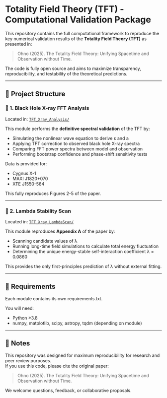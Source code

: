 # Totality Field Theory (TFT) - Computational Validation Package

This repository contains the full computational framework to reproduce the key numerical validation results of the **Totality Field Theory (TFT)** as presented in:

> Ohno (2025). The Totality Field Theory: Unifying Spacetime and Observation without Time.  

The code is fully open source and aims to maximize transparency, reproducibility, and testability of the theoretical predictions.

---

## 🧩 Project Structure

### 📂 1. Black Hole X-ray FFT Analysis

Located in: [`TFT_Xray_Analysis/`](https://github.com/Soooma703/Totality_Field_Theory/tree/main/Black%20Hole%20X-ray%20FFT%20Analysis)

This module performs the **definitive spectral validation** of the TFT by:

- Simulating the nonlinear wave equation to derive ε and a
- Applying TFT correction to observed black hole X-ray spectra
- Comparing FFT power spectra between model and observation
- Performing bootstrap confidence and phase-shift sensitivity tests

Data is provided for:
- Cygnus X-1
- MAXI J1820+070
- XTE J1550-564

This fully reproduces Figures 2-5 of the paper.

---

### 📂 2. Lambda Stability Scan

Located in: [`TFT_Xray_LambdaScan/`](./TFT_Xray_LambdaScan/)

This module reproduces **Appendix A** of the paper by:

- Scanning candidate values of λ
- Running long-time field simulations to calculate total energy fluctuation
- Determining the unique energy-stable self-interaction coefficient λ = 0.0860

This provides the only first-principles prediction of λ without external fitting.

---

## 🔧 Requirements

Each module contains its own requirements.txt.

You will need:
- Python ≥3.8
- numpy, matplotlib, scipy, astropy, tqdm (depending on module)

---

## 📜 Notes

This repository was designed for maximum reproducibility for research and peer review purposes.  
If you use this code, please cite the original paper:

> Ohno (2025). The Totality Field Theory: Unifying Spacetime and Observation without Time.

We welcome questions, feedback, or collaborative proposals.


